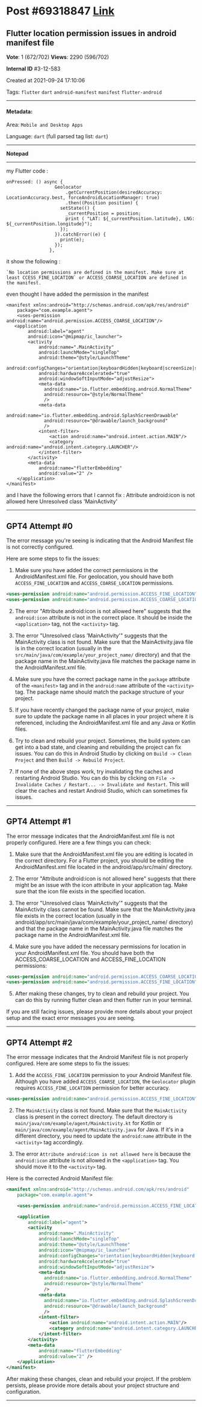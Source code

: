 
# Post \#69318847 [Link](https://stackoverflow.com/questions/69318847/)

## Flutter location permission issues in android manifest file

**Vote**: 1 (672/702) **Views**: 2290 (596/702) 

**Internal ID** \#3-12-583

Created at 2021-09-24 17:10:06

Tags: `flutter` `dart` `android-manifest` `manifest` `flutter-android`

----------

#### Metadata:

Area: `Mobile and Desktop Apps`

Language: `dart` (full parsed tag list: `dart`)

----------

**Notepad**


----------

my Flutter code :
```
onPressed: () async {
                  Geolocator
                      .getCurrentPosition(desiredAccuracy: LocationAccuracy.best, forceAndroidLocationManager: true)
                      .then((Position position) {
                    setState(() {
                      _currentPosition = position;
                      print ( "LAT: ${_currentPosition.latitude}, LNG: ${_currentPosition.longitude}");
                    });
                  }).catchError((e) {
                    print(e);
                  });
                },
```

it show the following :
```
`No location permissions are defined in the manifest. Make sure at least CCESS_FINE_LOCATION` or ACCESS_COARSE_LOCATION are defined in the manifest.
```

even thought I have added the permission in the manifest
```
<manifest xmlns:android="http://schemas.android.com/apk/res/android"
    package="com.example.agent">
    <uses-permission android:name="android.permission.ACCESS_COARSE_LOCATION"/>
   <application
        android:label="agent"
        android:icon="@mipmap/ic_launcher">
        <activity
            android:name=".MainActivity"
            android:launchMode="singleTop"
            android:theme="@style/LaunchTheme"
            android:configChanges="orientation|keyboardHidden|keyboard|screenSize|smallestScreenSize|locale|layoutDirection|fontScale|screenLayout|density|uiMode"
            android:hardwareAccelerated="true"
            android:windowSoftInputMode="adjustResize">
            <meta-data
              android:name="io.flutter.embedding.android.NormalTheme"
              android:resource="@style/NormalTheme"
              />
            <meta-data
              android:name="io.flutter.embedding.android.SplashScreenDrawable"
              android:resource="@drawable/launch_background"
              />
            <intent-filter>
                <action android:name="android.intent.action.MAIN"/>
                <category android:name="android.intent.category.LAUNCHER"/>
            </intent-filter>
        </activity>
        <meta-data
            android:name="flutterEmbedding"
            android:value="2" />
    </application>
</manifest>
```

and I have the following errors that I cannot fix :
[](https://i.stack.imgur.com/t318V.png)
Attribute android:icon is not allowed here
Unresolved class 'MainActivity'


----------
        
## GPT4 Attempt \#0

The error message you're seeing is indicating that the Android Manifest file is not correctly configured. 

Here are some steps to fix the issues:

1. Make sure you have added the correct permissions in the AndroidManifest.xml file. For geolocation, you should have both `ACCESS_FINE_LOCATION` and `ACCESS_COARSE_LOCATION` permissions. 

```xml
<uses-permission android:name="android.permission.ACCESS_FINE_LOCATION" />
<uses-permission android:name="android.permission.ACCESS_COARSE_LOCATION" />
```

2. The error "Attribute android:icon is not allowed here" suggests that the `android:icon` attribute is not in the correct place. It should be inside the `<application>` tag, not the `<activity>` tag. 

3. The error "Unresolved class 'MainActivity'" suggests that the MainActivity class is not found. Make sure that the MainActivity.java file is in the correct location (usually in the `src/main/java/com/example/your_project_name/` directory) and that the package name in the MainActivity.java file matches the package name in the AndroidManifest.xml file.

4. Make sure you have the correct package name in the `package` attribute of the `<manifest>` tag and in the `android:name` attribute of the `<activity>` tag. The package name should match the package structure of your project.

5. If you have recently changed the package name of your project, make sure to update the package name in all places in your project where it is referenced, including the AndroidManifest.xml file and any Java or Kotlin files.

6. Try to clean and rebuild your project. Sometimes, the build system can get into a bad state, and cleaning and rebuilding the project can fix issues. You can do this in Android Studio by clicking on `Build -> Clean Project` and then `Build -> Rebuild Project`.

7. If none of the above steps work, try invalidating the caches and restarting Android Studio. You can do this by clicking on `File -> Invalidate Caches / Restart... -> Invalidate and Restart`. This will clear the caches and restart Android Studio, which can sometimes fix issues.

--------

## GPT4 Attempt \#1

The error message indicates that the AndroidManifest.xml file is not properly configured. Here are a few things you can check:

1. Make sure that the AndroidManifest.xml file you are editing is located in the correct directory. For a Flutter project, you should be editing the AndroidManifest.xml file located in the android/app/src/main/ directory.

2. The error "Attribute android:icon is not allowed here" suggests that there might be an issue with the icon attribute in your application tag. Make sure that the icon file exists in the specified location.

3. The error "Unresolved class 'MainActivity'" suggests that the MainActivity class cannot be found. Make sure that the MainActivity.java file exists in the correct location (usually in the android/app/src/main/java/com/example/your_project_name/ directory) and that the package name in the MainActivity.java file matches the package name in the AndroidManifest.xml file.

4. Make sure you have added the necessary permissions for location in your AndroidManifest.xml file. You should have both the ACCESS_COARSE_LOCATION and ACCESS_FINE_LOCATION permissions:

```xml
<uses-permission android:name="android.permission.ACCESS_COARSE_LOCATION" />
<uses-permission android:name="android.permission.ACCESS_FINE_LOCATION" />
```

5. After making these changes, try to clean and rebuild your project. You can do this by running flutter clean and then flutter run in your terminal.

If you are still facing issues, please provide more details about your project setup and the exact error messages you are seeing.

--------

## GPT4 Attempt \#2

The error message indicates that the Android Manifest file is not properly configured. Here are some steps to fix the issues:

1. Add the `ACCESS_FINE_LOCATION` permission to your Android Manifest file. Although you have added `ACCESS_COARSE_LOCATION`, the `Geolocator` plugin requires `ACCESS_FINE_LOCATION` permission for better accuracy.

```xml
<uses-permission android:name="android.permission.ACCESS_FINE_LOCATION" />
```

2. The `MainActivity` class is not found. Make sure that the `MainActivity` class is present in the correct directory. The default directory is `main/java/com/example/agent/MainActivity.kt` for Kotlin or `main/java/com/example/agent/MainActivity.java` for Java. If it's in a different directory, you need to update the `android:name` attribute in the `<activity>` tag accordingly.

3. The error `Attribute android:icon is not allowed here` is because the `android:icon` attribute is not allowed in the `<application>` tag. You should move it to the `<activity>` tag.

Here is the corrected Android Manifest file:

```xml
<manifest xmlns:android="http://schemas.android.com/apk/res/android"
    package="com.example.agent">

    <uses-permission android:name="android.permission.ACCESS_FINE_LOCATION" />

    <application
        android:label="agent">
        <activity
            android:name=".MainActivity"
            android:launchMode="singleTop"
            android:theme="@style/LaunchTheme"
            android:icon="@mipmap/ic_launcher"
            android:configChanges="orientation|keyboardHidden|keyboard|screenSize|smallestScreenSize|locale|layoutDirection|fontScale|screenLayout|density|uiMode"
            android:hardwareAccelerated="true"
            android:windowSoftInputMode="adjustResize">
            <meta-data
              android:name="io.flutter.embedding.android.NormalTheme"
              android:resource="@style/NormalTheme"
              />
            <meta-data
              android:name="io.flutter.embedding.android.SplashScreenDrawable"
              android:resource="@drawable/launch_background"
              />
            <intent-filter>
                <action android:name="android.intent.action.MAIN"/>
                <category android:name="android.intent.category.LAUNCHER"/>
            </intent-filter>
        </activity>
        <meta-data
            android:name="flutterEmbedding"
            android:value="2" />
    </application>
</manifest>
```

After making these changes, clean and rebuild your project. If the problem persists, please provide more details about your project structure and configuration.

--------
